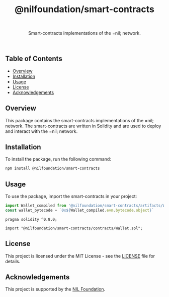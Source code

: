 <h1 align="center">@nilfoundation/smart-contracts</h1>

<br />

<p align="center">
  Smart-contracts implementations of the =nil; network.
</p>

<br />

## Table of Contents
- [Overview](#overview)
- [Installation](#installation)
- [Usage](#usage)
- [License](#license)
- [Acknowledgements](#acknowledgements)

## Overview
This package contains the smart-contracts implementations of the =nil; network. The smart-contracts are written in Solidity and are used to deploy and interact with the =nil; network.

## Installation
To install the package, run the following command:

```bash
npm install @nilfoundation/smart-contracts
```

## Usage
To use the package, import the smart-contracts in your project:

```typescript
import Wallet_compiled from '@nilfoundation/smart-contracts/artifacts/Wallet.json';
const wallet_bytecode = `0x${Wallet_compiled.evm.bytecode.object}`
```

```solidity
pragma solidity ^0.8.0;

import "@nilfoundation/smart-contracts/contracts/Wallet.sol";
```

## License
This project is licensed under the MIT License - see the [LICENSE](LICENSE) file for details.

## Acknowledgements
This project is supported by the [NIL Foundation](https://nil.foundation/).
